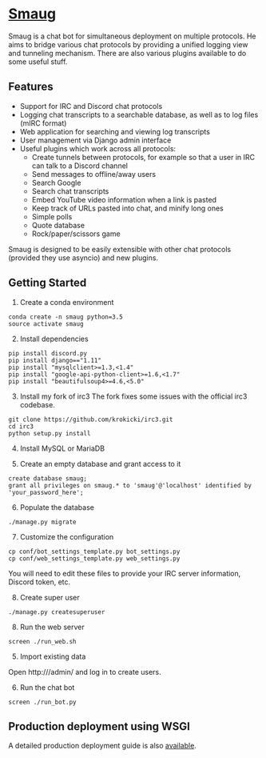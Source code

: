 # [Smaug](http://github.com/krokicki/smaug)

Smaug is a chat bot for simultaneous deployment on multiple protocols. He aims to bridge various chat protocols by providing a unified logging view and tunneling mechanism. There are also various plugins available to do some useful stuff.

## Features

* Support for IRC and Discord chat protocols
* Logging chat transcripts to a searchable database, as well as to log files (mIRC format)
* Web application for searching and viewing log transcripts
* User management via Django admin interface
* Useful plugins which work across all protocols:
    * Create tunnels between protocols, for example so that a user in IRC can talk to a Discord channel
    * Send messages to offline/away users
    * Search Google
    * Search chat transcripts 
    * Embed YouTube video information when a link is pasted
    * Keep track of URLs pasted into chat, and minify long ones
    * Simple polls
    * Quote database
    * Rock/paper/scissors game

Smaug is designed to be easily extensible with other chat protocols (provided they use asyncio) and new plugins.

## Getting Started

1. Create a conda environment
```
conda create -n smaug python=3.5
source activate smaug
```

2. Install dependencies
```
pip install discord.py
pip install django=="1.11"
pip install "mysqlclient>=1.3,<1.4"
pip install "google-api-python-client>=1.6,<1.7"
pip install "beautifulsoup4>=4.6,<5.0"
```

3. Install my fork of irc3
The fork fixes some issues with the official irc3 codebase.
```
git clone https://github.com/krokicki/irc3.git
cd irc3
python setup.py install
```

4. Install MySQL or MariaDB

5. Create an empty database and grant access to it

```
create database smaug;
grant all privileges on smaug.* to 'smaug'@'localhost' identified by 'your_password_here';
```

6. Populate the database
```
./manage.py migrate
```

7. Customize the configuration
```
cp conf/bot_settings_template.py bot_settings.py
cp conf/web_settings_template.py web_settings.py
```
You will need to edit these files to provide your IRC server information, Discord token, etc.

8. Create super user
```
./manage.py createsuperuser
```

8. Run the web server
```
screen ./run_web.sh
```

5. Import existing data

Open http://<yourhost>/admin/ and log in to create users.

6. Run the chat bot
```
screen ./run_bot.py
```

## Production deployment using WSGI

A detailed production deployment guide is also [available](DEPLOY.md).


